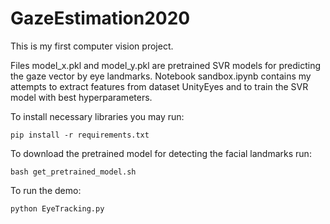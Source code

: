# GazeEstimation2020

This is my first computer vision project.

Files model_x.pkl and model_y.pkl are pretrained SVR models for predicting the gaze vector by eye landmarks.
Notebook sandbox.ipynb contains my attempts to extract features from dataset UnityEyes and to train the SVR model with best hyperparameters.

To install necessary libraries you may run:
```
pip install -r requirements.txt
```

To download the pretrained model for detecting the facial landmarks run:
```
bash get_pretrained_model.sh
```

To run the demo:
```
python EyeTracking.py
```
